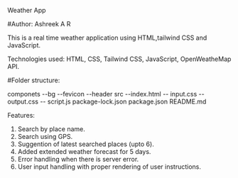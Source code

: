 Weather App

#Author: Ashreek A R

This is a real time weather application using HTML,tailwind CSS and JavaScript.

Technologies used: HTML, CSS, Tailwind CSS, JavaScript, OpenWeatheMap API.

#Folder structure:

componets
    --bg
    --fevicon
    --header
src
    --index.html
    -- input.css
    -- output.css
    -- script.js
package-lock.json
package.json
README.md

Features:

1) Search by place name.
2) Search using GPS.
3) Suggention of latest searched places (upto 6).
4) Added extended weather forecast for 5 days.
5) Error handling when there is server error.
6) User input handling with proper rendering of user instructions.